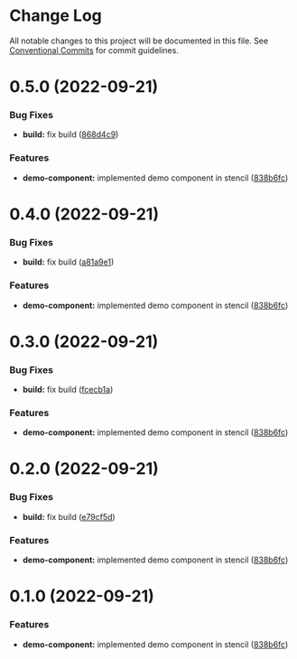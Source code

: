 # Change Log

All notable changes to this project will be documented in this file.
See [Conventional Commits](https://conventionalcommits.org) for commit guidelines.

# 0.5.0 (2022-09-21)


### Bug Fixes

* **build:** fix build ([868d4c9](https://github.com/vrapalis/corporate-design-system-blueprint/commit/868d4c9a112952b0f1f1efab26ca746ae56b913b))


### Features

* **demo-component:** implemented demo component in stencil ([838b6fc](https://github.com/vrapalis/corporate-design-system-blueprint/commit/838b6fca8171d8091508826ac9b1c12fff7669f4))





# 0.4.0 (2022-09-21)


### Bug Fixes

* **build:** fix build ([a81a9e1](https://github.com/vrapalis/corporate-design-system-blueprint/commit/a81a9e10145c9af081f57ff6ac1b5b5af7f6ea5e))


### Features

* **demo-component:** implemented demo component in stencil ([838b6fc](https://github.com/vrapalis/corporate-design-system-blueprint/commit/838b6fca8171d8091508826ac9b1c12fff7669f4))





# 0.3.0 (2022-09-21)


### Bug Fixes

* **build:** fix build ([fcecb1a](https://github.com/vrapalis/corporate-design-system-blueprint/commit/fcecb1a7102b0ad55a869ff70eba05b03b6cce8c))


### Features

* **demo-component:** implemented demo component in stencil ([838b6fc](https://github.com/vrapalis/corporate-design-system-blueprint/commit/838b6fca8171d8091508826ac9b1c12fff7669f4))





# 0.2.0 (2022-09-21)


### Bug Fixes

* **build:** fix build ([e79cf5d](https://github.com/vrapalis/corporate-design-system-blueprint/commit/e79cf5d813aad705778864a04f264b4cd88a4fe0))


### Features

* **demo-component:** implemented demo component in stencil ([838b6fc](https://github.com/vrapalis/corporate-design-system-blueprint/commit/838b6fca8171d8091508826ac9b1c12fff7669f4))





# 0.1.0 (2022-09-21)


### Features

* **demo-component:** implemented demo component in stencil ([838b6fc](https://github.com/vrapalis/corporate-design-system-blueprint/commit/838b6fca8171d8091508826ac9b1c12fff7669f4))
